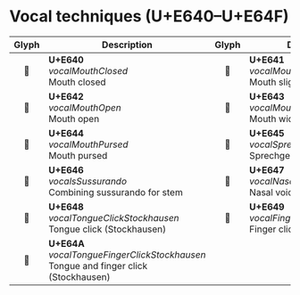 Vocal techniques (U+E640–U+E64F)
================================

| **Glyph** | **Description** | **Glyph** | **Description**
| :-------: | --------------- | :-------: | ---------------
|<span class="bravura_large">&#xe640;</span> | **U+E640**<br/>*vocalMouthClosed*<br/>Mouth closed | <span class="bravura_large">&#xe641;</span> | **U+E641**<br/>*vocalMouthSlightlyOpen*<br/>Mouth slightly open
|<span class="bravura_large">&#xe642;</span> | **U+E642**<br/>*vocalMouthOpen*<br/>Mouth open | <span class="bravura_large">&#xe643;</span> | **U+E643**<br/>*vocalMouthWideOpen*<br/>Mouth wide open
|<span class="bravura_large">&#xe644;</span> | **U+E644**<br/>*vocalMouthPursed*<br/>Mouth pursed | <span class="bravura_large">&#xe645;</span> | **U+E645**<br/>*vocalSprechgesang*<br/>Sprechgesang
|<span class="bravura_large">&#xe646;</span> | **U+E646**<br/>*vocalsSussurando*<br/>Combining sussurando for stem | <span class="bravura_large">&#xe647;</span> | **U+E647**<br/>*vocalNasalVoice*<br/>Nasal voice
|<span class="bravura_large">&#xe648;</span> | **U+E648**<br/>*vocalTongueClickStockhausen*<br/>Tongue click (Stockhausen) | <span class="bravura_large">&#xe649;</span> | **U+E649**<br/>*vocalFingerClickStockhausen*<br/>Finger click (Stockhausen)
|<span class="bravura_large">&#xe64a;</span> | **U+E64A**<br/>*vocalTongueFingerClickStockhausen*<br/>Tongue and finger click (Stockhausen) | &nbsp; | &nbsp;